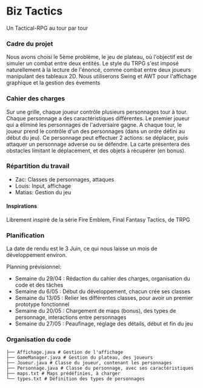 # Biz Tactics
Un Tactical-RPG au tour par tour

### Cadre du projet
Nous avons choisi le 5ème problème, le jeu de plateau, où l'objectif 
est de simuler un combat entre deux entités.
Le style du TRPG s'est imposé naturellement à la lecture de l'énoncé, comme combat entre deux joueurs manipulant des tableaux 2D.
Nous utiliserons Swing et AWT pour l'affichage graphique et la gestion des évements

### Cahier des charges
Sur une grille, chaque joueur contrôle plusieurs personnages  tour à tour. Chaque personnage a des caractéristiques différentes. Le premier joueur qui a éliminé les personnages de l'adversaire gagne.
A chaque tour, le joueur prend le contrôle d'un des personnages (dans un ordre défini au début du jeu). Ce personnage peut effectuer 2 actions: se déplacer, puis attaquer un personnage adverse ou se défendre.
La carte présentera des obstacles limitant le déplacement, et des objets à récupérer (en bonus).

### Répartition du travail
- Zac: Classes de personnages, attaques
- Louis: Input, affichage
- Matias: Gestion du jeu

#### Inspirations
Librement inspiré de la série Fire Emblem, Final Fantasy Tactics, de TRPG

### Planification
La date de rendu est le 3 Juin, ce qui nous laisse un mois de développement environ.

Planning prévisionnel:
 - Semaine du 29/04 : Rédaction du cahier des charges, organisation du code et des tâches
 - Semaine du 6/05 : Début du développement, chacun crée ses classes
 - Semaine du 13/05 : Relier les différentes classes, pour avoir un premier prototype fonctionnel
 - Semaine du 20/05 : Chargement de maps (bonus), des types de personnage, interactions entre personnages
 - Semaine du 27/05 : Peaufinage, réglage des détails, début et fin du jeu

### Organisation du code
```
├── Affichage.java # Gestion de l'affichage
├── GameManager.java # Gestion du plateau, des joueurs
├── Joueur.java # Classe du joueur, contenant les personnages
├── Personnage.java # Classe du personnage, avec ses caractéristiques
├── maps.txt # Maps prédéfinies, à charger
└── types.txt # Définition des types de personnages
```
